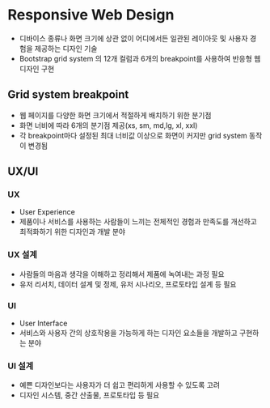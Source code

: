 # Responsive Web Design

- 디바이스 종류나 화면 크기에 상관 없이 어디에서든 일관된 레이아웃 및 사용자 경험을 제공하는 디자인 기술
- Bootstrap grid system 의 12개 컬럼과 6개의 breakpoint를 사용하여 반응형 웹 디자인 구현

## Grid system breakpoint

- 웹 페이지를 다양한 화면 크기에서 적절하게 배치하기 위한 분기점
- 화면 너비에 따라 6개의 분기점 제공(xs, sm, md,lg, xl, xxl)
- 각 breakpoint마다 설정된 최대 너비값 이상으로 화면이 커지만 grid system 동작이 변경됨

## UX/UI

### UX

- User Experience
- 제품이나 서비스를 사용하는 사람들이 느끼는 전체적인 경험과 만족도를 개선하고 최적화하기 위한 디자인과 개발 분야

### UX 설계

- 사람들의 마음과 생각을 이해하고 정리해서 제품에 녹여내는 과정 필요
- 유저 리서치, 데이터 설계 및 정제, 유저 시나리오, 프로토타입 설계 등 필요

### UI

- User Interface
- 서비스와 사용자 간의 상호작용을 가능하게 하는 디자인 요소들을 개발하고 구현하는 분야

### UI 설계

- 예쁜 디자인보다는 사용자가 더 쉽고 편리하게 사용할 수 있도록 고려
- 디자인 시스템, 중간 산출물, 프로토타입 등 필요
